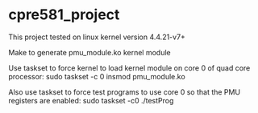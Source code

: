 # cpre581_project
This project tested on linux kernel version 4.4.21-v7+

Make to generate pmu_module.ko kernel module

Use taskset to force kernel to load kernel module on core 0 of quad core processor:
sudo taskset -c 0 insmod pmu_module.ko

Also use taskset to force test programs to use core 0 so that the PMU registers are enabled:
sudo taskset -c0 ./testProg
